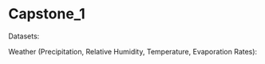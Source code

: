 # Capstone_1

Datasets:

Weather (Precipitation, Relative Humidity, Temperature, Evaporation Rates):

